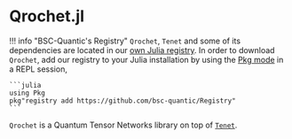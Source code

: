 # Qrochet.jl

!!! info "BSC-Quantic's Registry"
    `Qrochet`, `Tenet` and some of its dependencies are located in our [own Julia registry](https://github.com/bsc-quantic/Registry).
    In order to download `Qrochet`, add our registry to your Julia installation by using the [Pkg mode](https://docs.julialang.org/en/v1/stdlib/REPL/#Pkg-mode) in a REPL session,

    ```julia
    using Pkg
    pkg"registry add https://github.com/bsc-quantic/Registry"
    ```

`Qrochet` is a Quantum Tensor Networks library on top of [`Tenet`](https://github.com/bsc-quantic/Tenet.jl).
